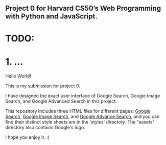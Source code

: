 ## Project 0 for Harvard CS50’s Web Programming with Python and JavaScript.
# TODO:
# 1. ...

Hello World!

This is my submission for project 0.

I have designed the exact user interface of Google Search, Google Image Search, and Google Advanced Search in this project.

This repository includes three HTML files for different pages: [Google Search](https://github.com/AmirhosseinSafari/project-0-cs50/blob/master/google_search.html), [Google Image Search](https://github.com/AmirhosseinSafari/project-0-cs50/blob/master/google_image_search.html), and [Google Advance Search](https://github.com/AmirhosseinSafari/project-0-cs50/blob/master/google_advance_search.html), and you can find their distinct style sheets are in the 'styles' directory. 
The "assets" directory also contains Google's logo.

I hope you enjoy it. :)
